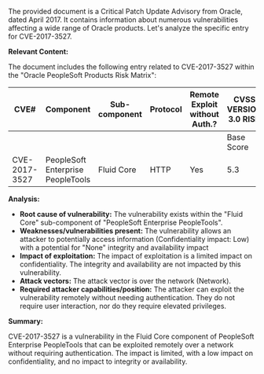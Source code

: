 The provided document is a Critical Patch Update Advisory from Oracle, dated April 2017. It contains information about numerous vulnerabilities affecting a wide range of Oracle products. Let's analyze the specific entry for CVE-2017-3527.

**Relevant Content:**

The document includes the following entry related to CVE-2017-3527 within the "Oracle PeopleSoft Products Risk Matrix":

| CVE#        | Component                       | Sub-component | Protocol | Remote Exploit without Auth.? | CVSS VERSION 3.0 RISK                                                                  | | | | | | | |   | Supported Versions Affected | Notes |
|-------------|---------------------------------|---------------|----------|-----------------------------|--------------------------------------------------------------------------------------|---|---|---|---|---|---|---|---|---------------------------|-------|
|             |                                 |               |          |                             | Base Score | Attack Vector | Attack Complex | Privs Req'd | User Interact | Scope | Confid­entiality | Inte­grity | Avail­ability |                       |       |
| CVE-2017-3527 | PeopleSoft Enterprise PeopleTools | Fluid Core    | HTTP     | Yes                         | 5.3        | Network        | Low            | None       | None          | Un- changed      | Low              | None         | None           | 8.54, 8.55                 |       |

**Analysis:**

*   **Root cause of vulnerability:** The vulnerability exists within the "Fluid Core" sub-component of "PeopleSoft Enterprise PeopleTools".
*   **Weaknesses/vulnerabilities present:** The vulnerability allows an attacker to potentially access information (Confidentiality impact: Low) with a potential for "None" integrity and availability impact
*  **Impact of exploitation:** The impact of exploitation is a limited impact on confidentiality.  The integrity and availability are not impacted by this vulnerability.
*   **Attack vectors:** The attack vector is over the network (Network).
*   **Required attacker capabilities/position:** The attacker can exploit the vulnerability remotely without needing authentication. They do not require user interaction, nor do they require elevated privileges.

**Summary:**

CVE-2017-3527 is a vulnerability in the Fluid Core component of PeopleSoft Enterprise PeopleTools that can be exploited remotely over a network without requiring authentication. The impact is limited, with a low impact on confidentiality, and no impact to integrity or availability.